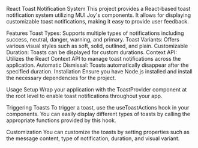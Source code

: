 React Toast Notification System
This project provides a React-based toast notification system utilizing MUI Joy's components. It allows for displaying customizable toast notifications, making it easy to provide user feedback.

Features
Toast Types: Supports multiple types of notifications including success, neutral, danger, warning, and primary.
Toast Variants: Offers various visual styles such as soft, solid, outlined, and plain.
Customizable Duration: Toasts can be displayed for custom durations.
Context API: Utilizes the React Context API to manage toast notifications across the application.
Automatic Dismissal: Toasts automatically disappear after the specified duration.
Installation
Ensure you have Node.js installed and install the necessary dependencies for the project.

Usage
Setup
Wrap your application with the ToastProvider component at the root level to enable toast notifications throughout your app.

Triggering Toasts
To trigger a toast, use the useToastActions hook in your components. You can easily display different types of toasts by calling the appropriate functions provided by this hook.

Customization
You can customize the toasts by setting properties such as the message content, type of notification, duration, and visual variant.